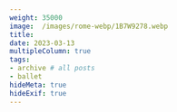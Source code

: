 ```yaml
---
weight: 35000
image:  /images/rome-webp/1B7W9278.webp
title:
date: 2023-03-13
multipleColumn: true
tags:
- archive # all posts
- ballet
hideMeta: true
hideExif: true
---
```


